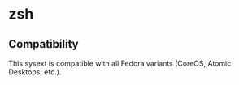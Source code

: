 # zsh

## Compatibility

This sysext is compatible with all Fedora variants (CoreOS, Atomic Desktops,
etc.).
